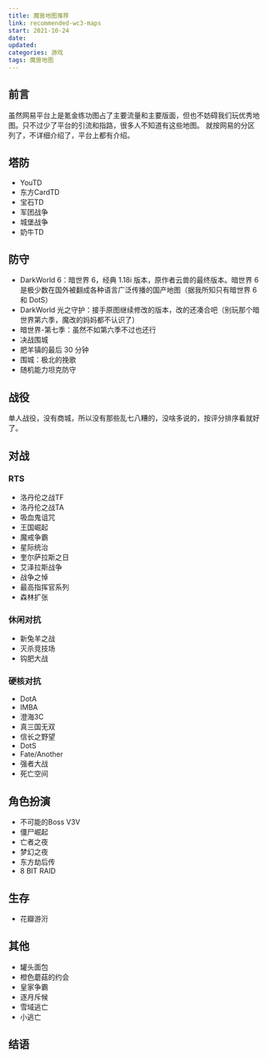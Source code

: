 ```yaml
---
title: 魔兽地图推荐
link: recommended-wc3-maps
start: 2021-10-24
date: 
updated: 
categories: 游戏
tags: 魔兽地图
---
```


## 前言

虽然网易平台上是氪金练功图占了主要流量和主要版面，但也不妨碍我们玩优秀地图。只不过少了平台的引流和指路，很多人不知道有这些地图。
就按网易的分区列了，不详细介绍了，平台上都有介绍。

## 塔防

- YouTD
- 东方CardTD
- 宝石TD
- 军团战争
- 城堡战争
- 奶牛TD

## 防守

- DarkWorld 6：暗世界 6，经典 1.18i 版本，原作者云兽的最终版本。暗世界 6 是极少数在国外被翻成各种语言广泛传播的国产地图（据我所知只有暗世界 6 和 DotS）
- DarkWorld 光之守护：接手原图继续修改的版本，改的还凑合吧（别玩那个暗世界第六季，魔改的妈妈都不认识了）
- 暗世界-第七季：虽然不如第六季不过也还行
- 决战围城
- 肥羊镇的最后 30 分钟
- 围城：极北的挽歌
- 随机能力坦克防守

## 战役

单人战役，没有商城，所以没有那些乱七八糟的，没啥多说的，按评分排序看就好了。

## 对战

### RTS

- 洛丹伦之战TF
- 洛丹伦之战TA
- 吸血鬼诅咒
- 王国崛起
- 魔戒争霸
- 星际统治
- 奎尔萨拉斯之日
- 艾泽拉斯战争
- 战争之悼
- 最高指挥官系列
- 森林扩张

### 休闲对抗

- 新兔羊之战
- 灭杀竞技场
- 钩肥大战

### 硬核对抗

- DotA
- IMBA
- 澄海3C
- 真三国无双
- 信长之野望
- DotS
- Fate/Another
- 强者大战
- 死亡空间

## 角色扮演

- 不可能的Boss V3V
- 僵尸崛起
- 亡者之夜
- 梦幻之夜
- 东方劫后传
- 8 BIT RAID

## 生存

- 花瓣游洐

## 其他

- 罐头面包
- 橙色蘑菇的约会
- 皇家争霸
- 逐月斥候
- 雪域逃亡
- 小逃亡

## 结语
